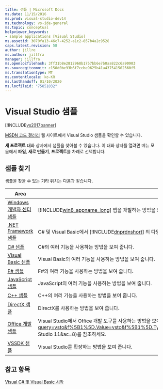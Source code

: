 ```yaml
---
title: 샘플 | Microsoft Docs
ms.date: 11/15/2016
ms.prod: visual-studio-dev14
ms.technology: vs-ide-general
ms.topic: conceptual
helpviewer_keywords:
- sample applications [Visual Studio]
ms.assetid: 3070fa13-46c7-4252-a1c2-857b4a2c9528
caps.latest.revision: 58
author: jillre
ms.author: jillfra
manager: jillfra
ms.openlocfilehash: 3ff31b8e2812968b1757bb6e7b0aa822c6a90903
ms.sourcegitcommit: c150d0be93b6f7ccbe9625b41a437541502560f5
ms.translationtype: MT
ms.contentlocale: ko-KR
ms.lasthandoff: 01/10/2020
ms.locfileid: "75851032"
---
```

# <a name="visual-studio-samples"></a>Visual Studio 샘플
[!INCLUDE[vs2017banner](../includes/vs2017banner.md)]

[MSDN 코드 갤러리](https://code.msdn.microsoft.com/) 웹 사이트에서 Visual Studio 샘플을 확인할 수 있습니다.

 **새 프로젝트** 대화 상자에서 샘플을 찾아볼 수 있습니다. 이 대화 상자를 열려면 메뉴 모음에서 **파일**, **새로 만들기**, **프로젝트**를 차례로 선택합니다.

## <a name="finding-samples"></a>샘플 찾기
 샘플을 찾을 수 있는 기타 위치는 다음과 같습니다.

|Area|설명|
|----------|-----------------|
|[Windows 개발자 센터 샘플](https://code.msdn.microsoft.com/windowsapps/)|[!INCLUDE[win8_appname_long](../includes/win8-appname-long-md.md)] 앱을 개발하는 방법을 보여 줍니다.|
|[.NET Framework 샘플](https://msdn.microsoft.com/177055f8-4a1f-43e7-aee6-995c196079b1)|C# 및 Visual Basic에서 [!INCLUDE[dnprdnshort](../includes/dnprdnshort-md.md)] 의 다양한 측면을 보여 줍니다.|
|[C# 샘플](https://docs.microsoft.com/samples/browse/?languages=csharp)|C#의 여러 기능을 사용하는 방법을 보여 줍니다.|
|[Visual Basic 샘플](https://docs.microsoft.com/samples/browse/?languages=vb)|Visual Basic의 여러 기능을 사용하는 방법을 보여 줍니다.|
|[F# 샘플](https://docs.microsoft.com/samples/browse/?languages=fsharp)|F#의 여러 기능을 사용하는 방법을 보여 줍니다.|
|[JavaScript 샘플](https://docs.microsoft.com/samples/browse/?languages=javascript)|JavaScript의 여러 기능을 사용하는 방법을 보여 줍니다.|
|[C++ 샘플](https://docs.microsoft.com/samples/browse/?languages=cpp)|C++의 여러 기능을 사용하는 방법을 보여 줍니다.|
|[DirectX 샘플](https://docs.microsoft.com/samples/browse/?products=xbox)|DirectX를 사용하는 방법을 보여 줍니다.|
|[Office 개발 샘플](https://docs.microsoft.com/samples/browse/?products=office)|Visual Studio에서 Office 개발 도구를 사용하는 방법을 보여 줍니다. 최신 샘플은 [MSDN 개발자 샘플: 코드 살펴보기](https://code.msdn.microsoft.com/site/search?query=vsto&f%5B1%5D.Value=vsto&f%5B1%5D.Type=SearchText&f%5B0%5D.Value=11.0&f%5B0%5D.Type=VisualStudioVersion&f%5B0%5D.Text=Visual Studio 11&ac=8)를 참조하세요.|
|[VSSDK 샘플](https://github.com/Microsoft/VSSDK-Extensibility-Samples)|Visual Studio를 확장하는 방법을 보여 줍니다.|

## <a name="see-also"></a>참고 항목
 [Visual C# 및 Visual Basic 시작](../ide/getting-started-with-visual-csharp-and-visual-basic.md)
